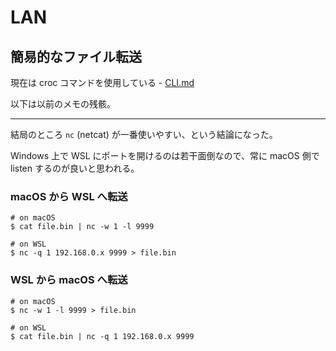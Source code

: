 # LAN

## 簡易的なファイル転送

現在は croc コマンドを使用している - [CLI.md](CLI.md)

以下は以前のメモの残骸。

---

結局のところ `nc` (netcat) が一番使いやすい、という結論になった。

Windows 上で WSL にポートを開けるのは若干面倒なので、常に macOS 側で listen するのが良いと思われる。

### macOS から WSL へ転送

```
# on macOS
$ cat file.bin | nc -w 1 -l 9999
```

```
# on WSL
$ nc -q 1 192.168.0.x 9999 > file.bin
```

### WSL から macOS へ転送

```
# on macOS
$ nc -w 1 -l 9999 > file.bin
```

```
# on WSL
$ cat file.bin | nc -q 1 192.168.0.x 9999
```
